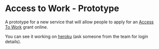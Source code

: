 # Access to Work - Prototype

A prototype for a new service that will allow people to apply for an [Access To Work](https://www.gov.uk/access-to-work/overview) grant online.

You can see it working on [heroku](https://accesstowork.herokuapp.com/) (ask someone from the team for login details).

